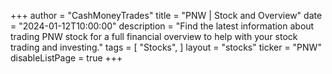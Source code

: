 +++
author = "CashMoneyTrades"
title = "PNW | Stock and Overview"
date = "2024-01-12T10:00:00"
description = "Find the latest information about trading PNW stock for a full financial overview to help with your stock trading and investing."
tags = [
   "Stocks",
]
layout = "stocks"
ticker = "PNW"
disableListPage = true
+++
